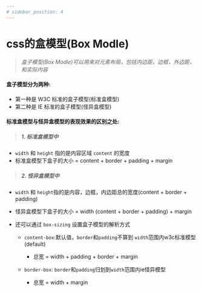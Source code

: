 ```yaml
---
# sidebar_position: 4
---
```



# css的盒模型(Box Modle)


> *盒子模型(Box Modle)可以用来对元素布局，包括内边距，边框，外边距，和实际内容*

#### 盒子模型分为两种:

- 第一种是 W3C 标准的盒子模型(标准盒模型)
- 第二种是 IE 标准的盒子模型(怪异盒模型)

#### 标准盒模型与怪异盒模型的表现效果的区别之处:


> ##### 1. 标准盒模型中 

   - ``width`` 和 ``height`` 指的是内容区域 ``content`` 的宽度
   - 标准盒模型下盒子的大小 = content + border + padding + margin
   <!-- <img src="./images/w3cBoxModle.jpg" /> -->

> ##### 2. 怪异盒模型中
   
   - ``width`` 和 ``height``指的是内容，边框，内边距总的宽度(content + border + padding)
   - 怪异盒模型下盒子的大小 = width (content + border + padding) + margin
     <!-- <img src="./images/ieBoxModle.jpg"  /> -->

- 还可以通过 ``box-sizing`` 设置盒子模型的解析方式
   
  - ``content-box``:默认值，``border``和``padding``不算到 ``width``范围内w3c标准模型(default)
      
      - 总宽 = width + padding + border + margin  
  - ``border-box``: ``border``和``padding``归划到``width``范围内ie怪异模型
      
      - 总宽 = width + margin 